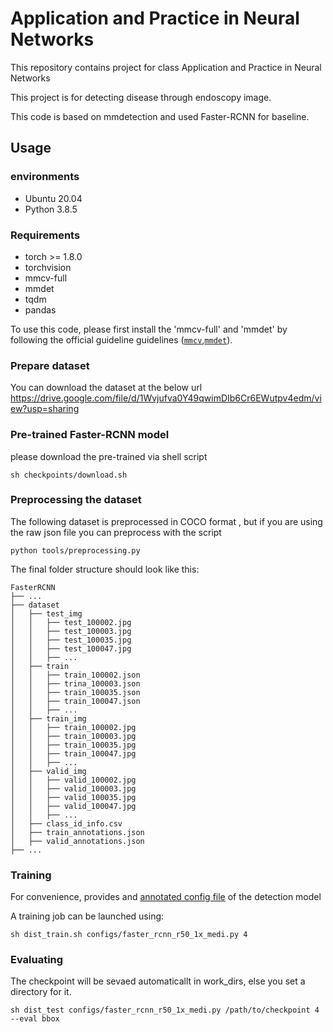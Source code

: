 # Application and Practice in Neural Networks

This repository contains project for class Application and Practice in Neural Networks<br>

This project is for detecting disease through endoscopy image.
<br>

This code is based on mmdetection and used Faster-RCNN for baseline.

## Usage

### environments
- Ubuntu 20.04
- Python 3.8.5

### Requirements
- torch >= 1.8.0
- torchvision
- mmcv-full
- mmdet
- tqdm
- pandas

To use this code, please first install the 'mmcv-full' and 'mmdet' by following the official guideline guidelines ([`mmcv`](https://github.com/open-mmlab/mmcv/blob/master/README.md),[`mmdet`](https://github.com/open-mmlab/mmdetection/blob/master/docs/en/get_started.md)).


### Prepare dataset
You can download the dataset at the below url
https://drive.google.com/file/d/1Wvjufva0Y49qwimDIb6Cr6EWutpv4edm/view?usp=sharing

### Pre-trained Faster-RCNN model
please download the pre-trained via shell script
```shell
sh checkpoints/download.sh
```

### Preprocessing the dataset
The following dataset is preprocessed in COCO format , but if you are using the raw json file you can preprocess with the script
```shell
python tools/preprocessing.py
```

The final folder structure should look like this:
```none
FasterRCNN
├── ...
├── dataset
│   ├── test_img
│   │   ├── test_100002.jpg
│   │   ├── test_100003.jpg
│   │   ├── test_100035.jpg
│   │   ├── test_100047.jpg
│   │   ├── ...
│   ├── train
│   │   ├── train_100002.json
│   │   ├── trina_100003.json
│   │   ├── train_100035.json
│   │   ├── train_100047.json
│   │   ├── ...
│   ├── train_img
│   │   ├── train_100002.jpg
│   │   ├── train_100003.jpg
│   │   ├── train_100035.jpg
│   │   ├── train_100047.jpg
│   │   ├── ...
│   ├── valid_img
│   │   ├── valid_100002.jpg
│   │   ├── valid_100003.jpg
│   │   ├── valid_100035.jpg
│   │   ├── valid_100047.jpg
│   │   ├── ...
│   ├── class_id_info.csv
│   ├── train_annotations.json
│   ├── valid_annotations.json
├── ...
```

### Training
For convenience, provides and [annotated config file](configs/faster_rcnn_r50_1x_medi.py) of the detection model

A training job can be launched using:

```shell
sh dist_train.sh configs/faster_rcnn_r50_1x_medi.py 4
```

### Evaluating

The checkpoint will be sevaed automaticallt in work_dirs, else you set a directory for it.

```shell
sh dist_test configs/faster_rcnn_r50_1x_medi.py /path/to/checkpoint 4 --eval bbox
```